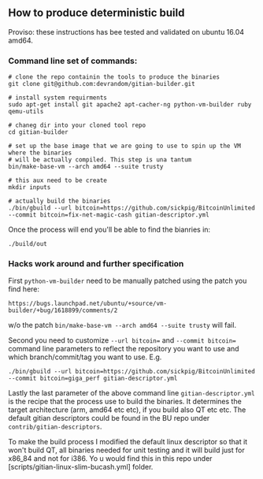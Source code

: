 ## How to produce deterministic build

Proviso: these instructions has bee tested and validated on ubuntu 16.04 amd64.

### Command line set of commands:

    # clone the repo containin the tools to produce the binaries
    git clone git@github.com:devrandom/gitian-builder.git

    # install system requirments
    sudo apt-get install git apache2 apt-cacher-ng python-vm-builder ruby qemu-utils

    # chaneg dir into your cloned tool repo
    cd gitian-builder

    # set up the base image that we are going to use to spin up the VM where the binaries
    # will be actually compiled. This step is una tantum
    bin/make-base-vm --arch amd64 --suite trusty

    # this aux need to be create
    mkdir inputs

    # actually build the binaries
    ./bin/gbuild --url bitcoin=https://github.com/sickpig/BitcoinUnlimited --commit bitcoin=fix-net-magic-cash gitian-descriptor.yml

Once the process will end you'll be able to find the bianries in:

    ./build/out

### Hacks work around and further specification

First `python-vm-builder` need to be manually patched using the patch you find here:

    https://bugs.launchpad.net/ubuntu/+source/vm-builder/+bug/1618899/comments/2

w/o the patch `bin/make-base-vm --arch amd64 --suite trusty` will fail.

Second you need to customize `--url bitcoin=` and `--commit bitcoin=` command line parameters to reflect the repository you want to use and which branch/commit/tag you want to use. E.g.

    ./bin/gbuild --url bitcoin=https://github.com/sickpig/BitcoinUnlimited --commit bitcoin=giga_perf gitian-descriptor.yml

Lastly the last parameter of the above command line `gitian-descriptor.yml` is the recipe that the process use to build the binaries. It determines the target architecture (arm, amd64 etc etc), if you build also QT etc etc. The default gitian descriptors could be found in the BU repo under `contrib/gitian-descriptors`.

To make the build process I modified the default linux descriptor so that it won't build QT, all binaries needed for unit testing and it will build just for x86_84 and not for i386. Yo u would find this in this repo under [scripts/gitian-linux-slim-bucash.yml] folder.


